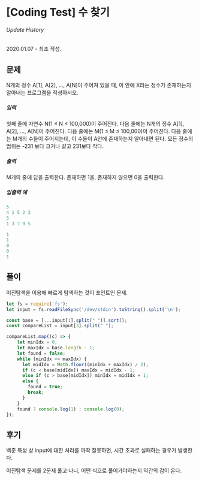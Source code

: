# [Coding Test] 수 찾기

###### Update History

2020.01.07 - 최초 작성.



## 문제

N개의 정수 A[1], A[2], …, A[N]이 주어져 있을 때, 이 안에 X라는 정수가 존재하는지 알아내는 프로그램을 작성하시오.

##### 입력

첫째 줄에 자연수 N(1 ≤ N ≤ 100,000)이 주어진다. 다음 줄에는 N개의 정수 A[1], A[2], …, A[N]이 주어진다. 다음 줄에는 M(1 ≤ M ≤ 100,000)이 주어진다. 다음 줄에는 M개의 수들이 주어지는데, 이 수들이 A안에 존재하는지 알아내면 된다. 모든 정수의 범위는 -231 보다 크거나 같고 231보다 작다.

##### 출력

M개의 줄에 답을 출력한다. 존재하면 1을, 존재하지 않으면 0을 출력한다.

##### 입출력 예

```javascript
5
4 1 5 2 3
5
1 3 7 9 5
```

```javascript
1
1
0
0
1
```



## 풀이

이진탐색을 이용해 빠르게 탐색하는 것이 포인트인 문제.

```javascript
let fs = require('fs');
let input = fs.readFileSync('/dev/stdin').toString().split('\n');

const base = [...input[1].split(" ")].sort();
const compareList = input[3].split(" ");

compareList.map((c) => {
    let minIdx = 0;
    let maxIdx = base.length - 1;
    let found = false;
    while (minIdx <= maxIdx) {
      let midIdx = Math.floor((minIdx + maxIdx) / 2);
      if (c < base[midIdx]) maxIdx = midIdx - 1;
      else if (c > base[midIdx]) minIdx = midIdx + 1;
      else {
        found = true;
        break;
      }
    }
    found ? console.log(1) : console.log(0);
});
```



## 후기

백준 특성 상 input에 대한 처리를 까딱 잘못하면, 시간 초과로 실패하는 경우가 발생한다.

이진탐색 문제를 2문제 풀고 나니, 어떤 식으로 풀어가야하는지 약간의 감이 온다.